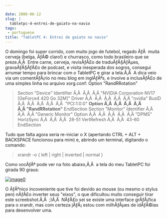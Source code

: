 ```yaml
---

date: 2006-06-12
slug: |
  tabletpc-4-entrei-de-gaiato-no-navio
tags:
 - portuguese
title: "TabletPC 4: Entrei de gaiato no navio"
---
```


O domingo foi super corrido, com muito jogo de futebol, regado ÃƒÂ 
muita cerveja (belga, ÃƒÂ© claro!) e churrasco, como todo brasileiro que
se preze.Ã‚Â  Entre carne, cerveja, revisÃƒÂ£o de traduÃƒÂ§ÃƒÂµes,
gravaÃƒÂ§ÃƒÂ£o de podcast, e visita inesperada dos sogros, consegui
arrumar tempo para brincar com o TabletPC e girar a tela.Ã‚Â  A dica
veio via um comentÃƒÂ¡rio no meu blog em inglÃƒÂªs, e involve a
inclusÃƒÂ£o de uma simples linha no arquivo xorg.conf: Option
"RandRRotation"

> Section "Device" Identifier Ã‚Â  Ã‚Â  Ã‚Â "NVIDIA Corporation NV17
> \[GeForce4 420 Go 32M\]" Driver Ã‚Â  Ã‚Â  Ã‚Â  Ã‚Â  Ã‚Â "nvidia" BusID
> Ã‚Â  Ã‚Â  Ã‚Â  Ã‚Â  Ã‚Â  "PCI:1:0:0" **Option Ã‚Â  Ã‚Â  Ã‚Â  Ã‚Â 
> Ã‚Â "RandRRotation"** EndSection Section "Monitor" Identifier Ã‚Â 
> Ã‚Â  Ã‚Â "Generic Monitor" Option Ã‚Â  Ã‚Â  Ã‚Â  Ã‚Â  Ã‚Â "DPMS"
> HorizSync Ã‚Â  Ã‚Â  Ã‚Â  28-51 VertRefresh Ã‚Â  Ã‚Â  43-60 EndSection

Tudo que falta agora seria re-iniciar o X (apertando CTRL + ALT +
BACKSPACE funcionou para mim) e, abrindo um terminal, digitando o
comando:

> xrandr -o { left \| right \| inverted \| normal }

Como vocÃƒÂª pode ver na foto abaixo,Ã‚Â  a tela do meu TabletPC foi
girada 90 graus:

[![image0](http://static.flickr.com/55/165396895_6e1712b9a7.jpg)](http://static.flickr.com/55/165396895_6e1712b9a7_o.png)

O ÃƒÂºnico incoveniente que tive foi devido ao mouse (ou mesmo o stylus
pen) nÃƒÂ£o inverter seus "eixos", o que dificultou muito conseguir
tirar este screebshot.Ã‚Â  ;)Ã‚Â  NÃƒÂ£o sei se existe uma interface
grÃƒÂ¡fica para o xrandr, mas com certeza jÃƒÂ¡ estou com milhÃƒÂµes de
idÃƒÂ©ias para desenvolver uma.
